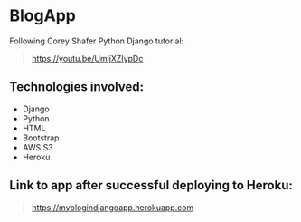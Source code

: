 # BlogApp

Following Corey Shafer Python Django tutorial:
> https://youtu.be/UmljXZIypDc

## Technologies involved:
- Django
- Python
- HTML
- Bootstrap
- AWS S3
- Heroku

## Link to app after successful deploying to Heroku:
> https://myblogindjangoapp.herokuapp.com


